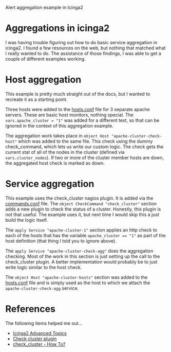 Alert aggregation example in Icinga2

# Aggregations in icinga2

I was having trouble figuring out how to do basic service aggregation in icinga2. I found a few resources on the web, but nothing that matched what I really wanted to do. The assistance of those findings, I was able to get a couple of different examples working.

# Host aggregation

This example is pretty much straight out of the docs, but I wanted to recreate it as a starting point.

Three hosts were added to the [hosts.conf](hosts.conf) file for 3 separate apache servers. These are basic host monitors, nothing special. The `vars.apache_cluster = "1"` was added for a different test, so that can be ignored in the context of this aggregation example.

The aggregation work takes place in `object Host "apache-cluster-check-host"` which was added to the same file. This check using the dummy check_command, which lets us write our custom logic. The check gets the current stat of all of the nodes in the cluster (defined via `vars.cluster_nodes`). If two or more of the cluster member hosts are down, the aggregated host check is marked as down.

# Service aggregation

This example uses the check_cluster nagios plugin. It is added via the [commands.conf](commands.conf) file.
The `object CheckCommand "check_cluster"` section adds a new plugin to check the status of a cluster. Honestly, this plugin is not that useful. The example uses it, but next time I would skip this a just build the logic itself.

The `apply Service "apache-cluster-1"` section applies an http check to each of the hosts that has the variable `apache_cluster == "1"` as part of the host definition (that thing I told you to ignore above).

The `apply Service "apache-cluster-check-agg"` does the aggregation checking. Most of the work in this section is just setting up the call to the check_cluster plugin. A better implementation would probably be to just write logic similar to the host check.

The `object Host "apache-cluster-hosts"` section was added to the [hosts.conf](hosts.conf) file and is simply used as the host to which we attach the `apache-cluster-check-agg` service.


# References
The following items helped me out...
- [Icinga2 Advanced Topics](https://icinga.com/docs/icinga2/latest/doc/08-advanced-topics/)
- [Check cluster plugin](https://www.monitoring-plugins.org/doc/man/check_cluster.html)
- [check_cluster - How To?](https://github.com/monitoring-plugins/monitoring-plugins/issues/1453)
